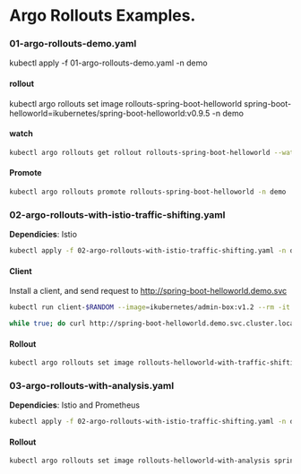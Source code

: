 # Argo Rollouts Examples.

### 01-argo-rollouts-demo.yaml

kubectl apply -f 01-argo-rollouts-demo.yaml -n demo

#### rollout

kubectl argo rollouts set image rollouts-spring-boot-helloworld spring-boot-helloworld=ikubernetes/spring-boot-helloworld:v0.9.5 -n demo

#### watch

```bash
kubectl argo rollouts get rollout rollouts-spring-boot-helloworld --watch -n demo
```

#### Promote

```bash
kubectl argo rollouts promote rollouts-spring-boot-helloworld -n demo
```

### 02-argo-rollouts-with-istio-traffic-shifting.yaml

**Dependicies**: Istio

```bash
kubectl apply -f 02-argo-rollouts-with-istio-traffic-shifting.yaml -n demo
```

#### Client
Install a client, and send request to http://spring-boot-helloworld.demo.svc

```bash
kubectl run client-$RANDOM --image=ikubernetes/admin-box:v1.2 --rm -it --restart=Never --command -- /bin/bash
```

```bash
while true; do curl http://spring-boot-helloworld.demo.svc.cluster.local; echo; sleep 1; done
```

#### Rollout

```bash
kubectl argo rollouts set image rollouts-helloworld-with-traffic-shifting spring-boot-helloworld=ikubernetes/spring-boot-helloworld:v0.9.5 -n demo
```

### 03-argo-rollouts-with-analysis.yaml

**Dependicies**: Istio and Prometheus

```bash
kubectl apply -f 02-argo-rollouts-with-istio-traffic-shifting.yaml -n demo
```

#### Rollout

```bash
kubectl argo rollouts set image rollouts-helloworld-with-analysis spring-boot-helloworld=ikubernetes/spring-boot-helloworld:v0.9.5 -n demo 
```
